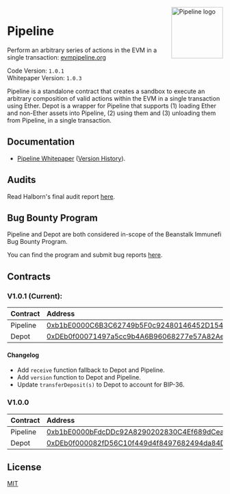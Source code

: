 <img src="https://github.com/BeanstalkFarms/Beanstalk-Brand-Assets/blob/main/pipeline/pipeline.svg" alt="Pipeline logo" align="right" width="120" />

# Pipeline

Perform an arbitrary series of actions in the EVM in a single transaction: [evmpipeline.org](https://evmpipeline.org)

Code Version: `1.0.1` <br>
Whitepaper Version: `1.0.3`

Pipeline is a standalone contract that creates a sandbox to execute an arbitrary composition of valid
actions within the EVM in a single transaction using Ether. Depot is a wrapper for Pipeline that
supports (1) loading Ether and non-Ether assets into Pipeline, (2) using them and (3) unloading
them from Pipeline, in a single transaction.

## Documentation

* [Pipeline Whitepaper](https://evmpipeline.org/pipeline.pdf) ([Version History](https://github.com/BeanstalkFarms/Pipeline-Whitepaper/tree/main/version-history)).

## Audits

Read Halborn's final audit report [here](https://bean.money/11-15-22-pipeline-halborn-report).

## Bug Bounty Program

Pipeline and Depot are both considered in-scope of the Beanstalk Immunefi Bug Bounty Program.

You can find the program and submit bug reports [here](https://immunefi.com/bounty/beanstalk).

## Contracts

### V1.0.1 (Current):
|  Contract  |              Address 
|:-----------|:-----------------------------------------------------------------------------------------------------------------------|
|  Pipeline  | [0xb1bE0000C6B3C62749b5F0c92480146452D15423](https://etherscan.io/address/0xb1bE0000C6B3C62749b5F0c92480146452D15423)  |
|  Depot     | [0xDEb0f00071497a5cc9b4A6B96068277e57A82Ae2](https://etherscan.io/address/0xDEb0f00071497a5cc9b4A6B96068277e57A82Ae2)  |

#### Changelog
- Add `receive` function fallback to Depot and Pipeline.
- Add `version` function to Depot and Pipeline.
- Update `transferDeposit(s)` to Depot to account for BIP-36.

### V1.0.0
|  Contract  |              Address 
|:-----------|:-----------------------------------------------------------------------------------------------------------------------|
|  Pipeline  | [0xb1bE0000bFdcDDc92A8290202830C4Ef689dCeaa](https://etherscan.io/address/0xb1bE0000bFdcDDc92A8290202830C4Ef689dCeaa)  |
|  Depot     | [0xDEb0f000082fD56C10f449d4f8497682494da84D](https://etherscan.io/address/0xDEb0f000082fD56C10f449d4f8497682494da84D)  |

## License

[MIT](https://github.com/BeanstalkFarms/Pipeline/blob/master/LICENSE)
